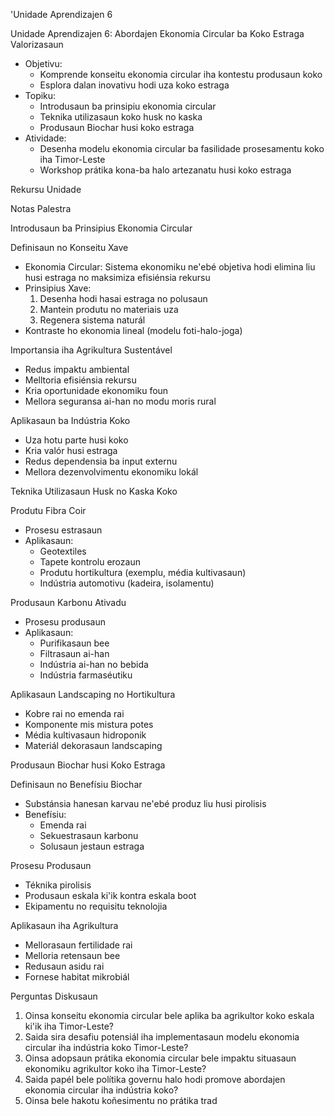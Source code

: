'Unidade Aprendizajen 6

Unidade Aprendizajen 6: Abordajen Ekonomia Circular ba Koko Estraga Valorizasaun
- Objetivu:
  * Komprende konseitu ekonomia circular iha kontestu produsaun koko
  * Esplora dalan inovativu hodi uza koko estraga
- Topiku:
  * Introdusaun ba prinsipiu ekonomia circular
  * Teknika utilizasaun koko husk no kaska
  * Produsaun Biochar husi koko estraga
- Atividade:
  * Desenha modelu ekonomia circular ba fasilidade prosesamentu koko iha Timor-Leste
  * Workshop prátika kona-ba halo artezanatu husi koko estraga

Rekursu Unidade

Notas Palestra

Introdusaun ba Prinsipius Ekonomia Circular

Definisaun no Konseitu Xave
- Ekonomia Circular: Sistema ekonomiku ne'ebé objetiva hodi elimina liu husi estraga no maksimiza efisiénsia rekursu
- Prinsipius Xave:
  1. Desenha hodi hasai estraga no polusaun
  2. Mantein produtu no materiais uza
  3. Regenera sistema naturál
- Kontraste ho ekonomia lineal (modelu foti-halo-joga)

Importansia iha Agrikultura Sustentável
- Redus impaktu ambiental
- Melltoria efisiénsia rekursu
- Kria oportunidade ekonomiku foun
- Mellora seguransa ai-han no modu moris rural

Aplikasaun ba Indústria Koko
- Uza hotu parte husi koko
- Kria valór husi estraga
- Redus dependensia ba input externu
- Mellora dezenvolvimentu ekonomiku lokál

Teknika Utilizasaun Husk no Kaska Koko

Produtu Fibra Coir
- Prosesu estrasaun
- Aplikasaun:
  - Geotextiles
  - Tapete kontrolu erozaun
  - Produtu hortikultura (exemplu, média kultivasaun)
  - Indústria automotivu (kadeira, isolamentu)

Produsaun Karbonu Ativadu
- Prosesu produsaun
- Aplikasaun:
  - Purifikasaun bee
  - Filtrasaun ai-han
  - Indústria ai-han no bebida
  - Indústria farmaséutiku

Aplikasaun Landscaping no Hortikultura
- Kobre rai no emenda rai
- Komponente mis mistura potes
- Média kultivasaun hidroponik
- Materiál dekorasaun landscaping

Produsaun Biochar husi Koko Estraga

Definisaun no Benefísiu Biochar
- Substánsia hanesan karvau ne'ebé produz liu husi pirolisis
- Benefísiu:
  - Emenda rai
  - Sekuestrasaun karbonu
  - Solusaun jestaun estraga

Prosesu Produsaun
- Téknika pirolisis
- Produsaun eskala ki'ik kontra eskala boot
- Ekipamentu no requisitu teknolojia

Aplikasaun iha Agrikultura
- Mellorasaun fertilidade rai
- Melloria retensaun bee
- Redusaun asidu rai
- Fornese habitat mikrobiál

Perguntas Diskusaun

1. Oinsa konseitu ekonomia circular bele aplika ba agrikultor koko eskala ki'ik iha Timor-Leste?
2. Saida sira desafiu potensiál iha implementasaun modelu ekonomia circular iha indústria koko Timor-Leste?
3. Oinsa adopsaun prátika ekonomia circular bele impaktu situasaun ekonomiku agrikultor koko iha Timor-Leste?
4. Saida papél bele polítika governu halo hodi promove abordajen ekonomia circular iha indústria koko?
5. Oinsa bele hakotu koñesimentu no prátika trad